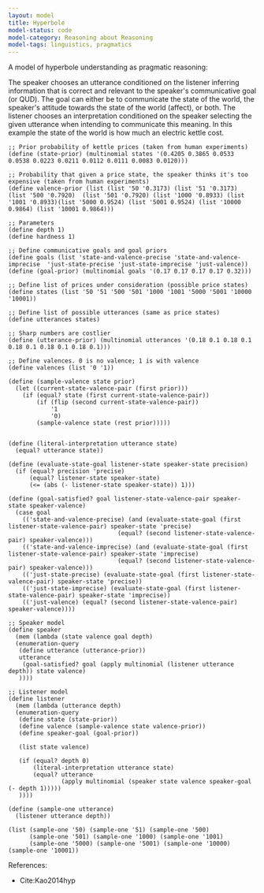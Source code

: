 ```yaml
---
layout: model
title: Hyperbole
model-status: code
model-category: Reasoning about Reasoning
model-tags: linguistics, pragmatics
---
```


A model of hyperbole understanding as pragmatic reasoning:

The speaker chooses an utterance conditioned on the listener inferring information that is correct and relevant to the speaker's communicative goal (or QUD). The goal can either be to communicate the state of the  world, the speaker's attitude towards the state of the world (affect), or both. The listener chooses an interpretation conditioned on the speaker selecting the given utterance when intending to communicate this meaning. In this example the state of the world is how much an electric kettle cost.

    ;; Prior probability of kettle prices (taken from human experiments)
    (define (state-prior) (multinomial states '(0.4205 0.3865 0.0533 0.0538 0.0223 0.0211 0.0112 0.0111 0.0083 0.0120)))
	
	;; Probability that given a price state, the speaker thinks it's too expensive (taken from human experiments)
	(define valence-prior (list (list '50 '0.3173) (list '51 '0.3173) (list '500 '0.7920)  (list '501 '0.7920) (list '1000 '0.8933) (list '1001 '0.8933)(list '5000 0.9524) (list '5001 0.9524) (list '10000 0.9864) (list '10001 0.9864)))
	
	;; Parameters
	(define depth 1)
	(define hardness 1)
	
	;; Define communicative goals and goal priors
	(define goals (list 'state-and-valence-precise 'state-and-valence-imprecise  'just-state-precise 'just-state-imprecise 'just-valence))
	(define (goal-prior) (multinomial goals '(0.17 0.17 0.17 0.17 0.32)))
	
	;; Define list of prices under consideration (possible price states)
	(define states (list '50 '51 '500 '501 '1000 '1001 '5000 '5001 '10000 '10001))
	
	;; Define list of possible utterances (same as price states)
	(define utterances states)
	
	;; Sharp numbers are costlier
	(define (utterance-prior) (multinomial utterances '(0.18 0.1 0.18 0.1 0.18 0.1 0.18 0.1 0.18 0.1)))
	
	;; Define valences. 0 is no valence; 1 is with valence
	(define valences (list '0 '1))
	
	(define (sample-valence state prior)
	  (let ((current-state-valence-pair (first prior)))
	    (if (equal? state (first current-state-valence-pair))
	        (if (flip (second current-state-valence-pair))
	            '1
	            '0)
	        (sample-valence state (rest prior)))))
	
	
	(define (literal-interpretation utterance state)
	  (equal? utterance state))
	
	(define (evaluate-state-goal listener-state speaker-state precision)
	  (if (equal? precision 'precise)
	      (equal? listener-state speaker-state)
	      (<= (abs (- listener-state speaker-state)) 1)))
	
	(define (goal-satisfied? goal listener-state-valence-pair speaker-state speaker-valence)
	  (case goal
	    (('state-and-valence-precise) (and (evaluate-state-goal (first listener-state-valence-pair) speaker-state 'precise)
	                               (equal? (second listener-state-valence-pair) speaker-valence)))
	    (('state-and-valence-imprecise) (and (evaluate-state-goal (first listener-state-valence-pair) speaker-state 'imprecise)
	                               (equal? (second listener-state-valence-pair) speaker-valence)))
	    (('just-state-precise) (evaluate-state-goal (first listener-state-valence-pair) speaker-state 'precise))
	    (('just-state-imprecise) (evaluate-state-goal (first listener-state-valence-pair) speaker-state 'imprecise))
	    (('just-valence) (equal? (second listener-state-valence-pair) speaker-valence))))
	
	;; Speaker model
	(define speaker
	  (mem (lambda (state valence goal depth)
	  (enumeration-query
	   (define utterance (utterance-prior))
	   utterance
	    (goal-satisfied? goal (apply multinomial (listener utterance depth)) state valence)
	   ))))
	
	;; Listener model
	(define listener
	  (mem (lambda (utterance depth)
	  (enumeration-query
	   (define state (state-prior))
	   (define valence (sample-valence state valence-prior))
	   (define speaker-goal (goal-prior))
	   
	   (list state valence)
	
	   (if (equal? depth 0)
	       (literal-interpretation utterance state)
	       (equal? utterance
	               (apply multinomial (speaker state valence speaker-goal (- depth 1)))))
	   ))))
	
	(define (sample-one utterance) 
	  (listener utterance depth))
	
	(list (sample-one '50) (sample-one '51) (sample-one '500) 
	      (sample-one '501) (sample-one '1000) (sample-one '1001)
	      (sample-one '5000) (sample-one '5001) (sample-one '10000) (sample-one '10001))
	      
References:

- Cite:Kao2014hyp
